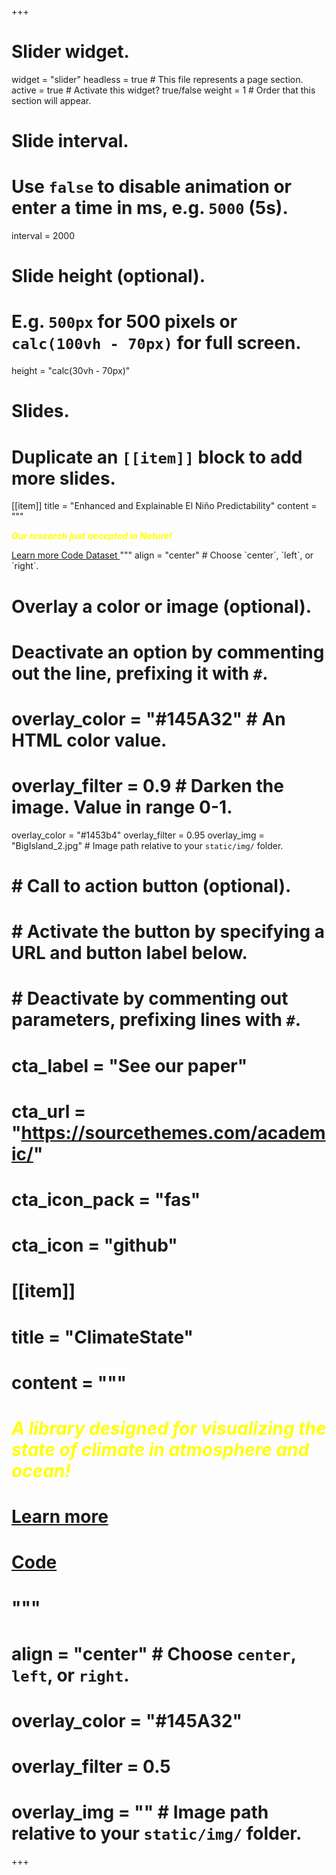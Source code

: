 +++
# Slider widget.
widget = "slider"
headless = true  # This file represents a page section.
active = true    # Activate this widget? true/false
weight = 1       # Order that this section will appear.

# Slide interval.
# Use `false` to disable animation or enter a time in ms, e.g. `5000` (5s).
interval = 2000

# Slide height (optional).
# E.g. `500px` for 500 pixels or `calc(100vh - 70px)` for full screen.
height = "calc(30vh - 70px)"

# Slides.
# Duplicate an `[[item]]` block to add more slides.

[[item]]
  title = "Enhanced and Explainable El Niño Predictability"
  content =  """
  <p><strong><span style='color: yellow;'><em>Our research just accepted in Nature!</em></span> </strong></p>
  <a href='publication/2024_zhaos_nature_xro/' class='btn btn-light'> Learn more 
  </a>
  <a href='https://github.com/senclimate/XRO' class='btn btn-light'>
      <i class='fab fa-github'></i> Code
  </a>
  <a href='https://doi.org/10.5281/zenodo.10951443' class='btn btn-light'>
      <i class='fas fa-cloud'></i> Dataset
  </a>
  """
  align = "center"  # Choose `center`, `left`, or `right`.

  # Overlay a color or image (optional).
  #   Deactivate an option by commenting out the line, prefixing it with `#`.
  # overlay_color = "#145A32"  # An HTML color value.
  # overlay_filter = 0.9  # Darken the image. Value in range 0-1.
  
  overlay_color = "#1453b4"
  overlay_filter = 0.95
  overlay_img = "BigIsland_2.jpg"  # Image path relative to your `static/img/` folder.

  # # Call to action button (optional).
  # #   Activate the button by specifying a URL and button label below.
  # #   Deactivate by commenting out parameters, prefixing lines with `#`.
  # cta_label = "See our paper"
  # cta_url = "https://sourcethemes.com/academic/"
  # cta_icon_pack = "fas"
  # cta_icon = "github"


# [[item]]
#   title = "ClimateState"
#   content =  """
#   <p><strong><span style='color: yellow;'><em>A library designed for visualizing the state of climate in atmosphere and ocean!</em></span> </strong></p>
#   <a href='https://senclimate.github.io/climatestate/' class='btn btn-light'>
#       <i class="fa-regular fa-house"></i> Learn more
#   </a>
#   <a href='https://github.com/senclimate/climatestate' class='btn btn-light'>
#       <i class='fab fa-github'></i> Code
#   </a>
#   """
#   align = "center"  # Choose `center`, `left`, or `right`.
#   overlay_color = "#145A32"
#   overlay_filter = 0.5
#   overlay_img = ""  # Image path relative to your `static/img/` folder.


  
+++

